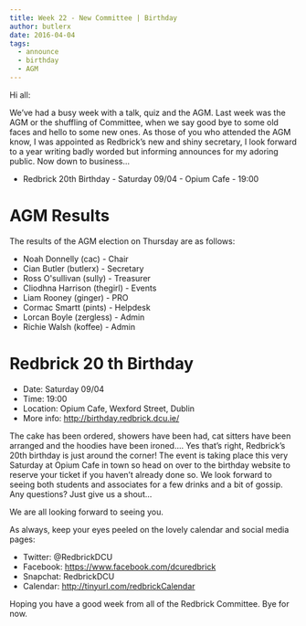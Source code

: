 ```yaml
---
title: Week 22 - New Committee | Birthday
author: butlerx
date: 2016-04-04
tags:
  - announce
  - birthday
  - AGM
---
```


Hi all:

We’ve had a busy week with a talk, quiz and the AGM. Last week was the AGM or the shuffling of Committee, when we say good bye to some old faces and hello to some new ones. As those of you who attended the AGM know, I was appointed as Redbrick’s new and shiny secretary, I look forward to a year writing badly worded but informing announces for my adoring public.
Now down to business…

- Redbrick 20th Birthday - Saturday 09/04 - Opium Cafe - 19:00

AGM Results
===========================================================

The results of the AGM election on Thursday are as follows:

- Noah Donnelly (cac) - Chair
- Cian Butler (butlerx) - Secretary
- Ross O'sullivan (sully) - Treasurer
- Cliodhna Harrison (thegirl) - Events
- Liam Rooney (ginger) - PRO
- Cormac Smartt (pints) - Helpdesk
- Lorcan Boyle (zergless) - Admin
- Richie Walsh (koffee) - Admin

Redbrick 20 th Birthday
===========================================================
- Date: Saturday 09/04
- Time: 19:00
- Location: Opium Cafe, Wexford Street, Dublin
- More info: http://birthday.redbrick.dcu.ie/

The cake has been ordered, showers have been had, cat sitters have been arranged
and the hoodies have been ironed…. Yes that’s right, Redbrick’s 20th birthday is
just around the corner! The event is taking place this very Saturday at Opium
Cafe in town so head on over to the birthday website to reserve your ticket if
you haven’t already done so. We look forward to seeing both students and
associates for a few drinks and a bit of gossip. Any questions? Just give us a
shout...

We are all looking forward to seeing you.


As always, keep your eyes peeled on the lovely calendar and social media pages:
  - Twitter: @RedbrickDCU
  - Facebook: https://www.facebook.com/dcuredbrick
  - Snapchat: RedbrickDCU
  - Calendar: http://tinyurl.com/redbrickCalendar

Hoping you have a good week from all of the Redbrick Committee.
Bye for now.


